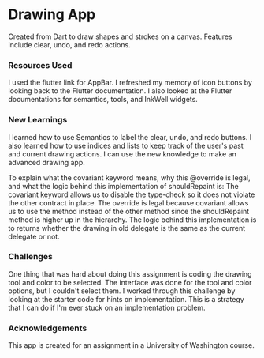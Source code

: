 # Drawing App
Created from Dart to draw shapes and strokes on a canvas. Features include clear, undo, and redo actions. 

### Resources Used
I used the flutter link for AppBar. I refreshed my memory of icon buttons by looking back to the Flutter documentation. I also looked at the Flutter documentations for semantics, tools, and InkWell widgets.

### New Learnings
I learned how to use Semantics to label the clear, undo, and redo buttons. I also learned how to use indices and lists to keep track of the user's past and current drawing actions. I can use the new knowledge to make an advanced drawing app.

To explain what the covariant keyword means, why this @override is legal, and what the logic behind this implementation of shouldRepaint is: The covariant keyword allows us to disable the type-check so it does not violate the other contract in place. The override is legal because covariant allows us to use the method instead of the other method since the shouldRepaint method is higher up in the hierarchy. The logic behind this implementation is to returns whether the drawing in old delegate is the same as the current delegate or not.

### Challenges
One thing that was hard about doing this assignment is coding the drawing tool and color to be selected. The interface was done for the tool and color options, but I couldn't select them. I worked through this challenge by looking at the starter code for hints on implementation. This is a strategy that I can do if I'm ever stuck on an implementation problem.

### Acknowledgements
This app is created for an assignment in a University of Washington course.
